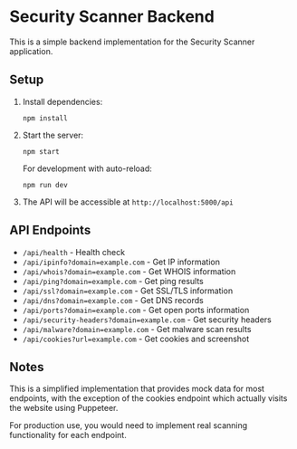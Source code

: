 
# Security Scanner Backend

This is a simple backend implementation for the Security Scanner application.

## Setup

1. Install dependencies:
   ```
   npm install
   ```

2. Start the server:
   ```
   npm start
   ```

   For development with auto-reload:
   ```
   npm run dev
   ```

3. The API will be accessible at `http://localhost:5000/api`

## API Endpoints

- `/api/health` - Health check
- `/api/ipinfo?domain=example.com` - Get IP information
- `/api/whois?domain=example.com` - Get WHOIS information
- `/api/ping?domain=example.com` - Get ping results
- `/api/ssl?domain=example.com` - Get SSL/TLS information
- `/api/dns?domain=example.com` - Get DNS records
- `/api/ports?domain=example.com` - Get open ports information
- `/api/security-headers?domain=example.com` - Get security headers
- `/api/malware?domain=example.com` - Get malware scan results
- `/api/cookies?url=example.com` - Get cookies and screenshot

## Notes

This is a simplified implementation that provides mock data for most endpoints,
with the exception of the cookies endpoint which actually visits the website using Puppeteer.

For production use, you would need to implement real scanning functionality for each endpoint.
